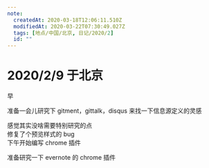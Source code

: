 ```yaml
---
note:
  createdAt: 2020-03-18T12:06:11.510Z
  modifiedAt: 2020-03-22T07:30:49.027Z
  tags: [地点/中国/北京, 日记/2020/2]
  id: ""
---
```


# 2020/2/9 于北京

<!-- @timer "date":"Sun Feb 09 2020 09:53:18 GMT+0800 (CST)" -->

早

准备一会儿研究下 gitment，gittalk，disqus 来找一下信息源定义的灵感

<!-- @timer "date":"Sun Feb 09 2020 12:55:20 GMT+0800 (CST)","duration":"about 3 hours" -->

感觉其实没啥需要特别研究的点  
修复了个预览样式的 bug  
下午开始编写 chrome 插件

<!-- @timer "date":"Sun Feb 09 2020 14:51:42 GMT+0800 (CST)","duration":"about 2 hours" -->

准备研究一下 evernote 的 chrome 插件
